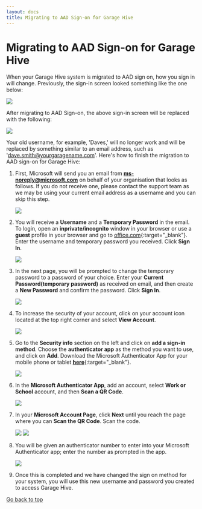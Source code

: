 ```yaml
---
layout: docs
title: Migrating to AAD Sign-on for Garage Hive
---
```


<a name="top"></a>

# Migrating to AAD Sign-on for Garage Hive
When your Garage Hive system is migrated to AAD sign on, how you sign in will change. Previously, the sign-in screen looked something like the one below:

   ![](media/garagehive-aad-sign-on-migrate1.png)

After migrating to AAD Sign-on, the above sign-in screen will be replaced with the following:

   ![](media/garagehive-aad-sign-on-migrate2.png)

Your old username, for example, 'Daves,' will no longer work and will be replaced by something similar to an email address, such as 'dave.smith@yourgaragename.com'. Here's how to finish the migration to AAD sign-on for Garage Hive:

1. First, Microsoft will send you an email from **ms-noreply@microsoft.com** on behalf of your organisation that looks as follows. If you do not receive one, please contact the support team as we may be using your current email address as a username and you can skip this step.

   ![](media/garagehive-aad-sign-on-migrate3.png)

2. You will receive a **Username** and a **Temporary Password** in the email. To login, open an **inprivate/incognito** window in your browser or use a **guest** profile in your browser and go to [office.com](https://www.office.com/?auth=2){:target="_blank"}. Enter the username and temporary password you received. Click **Sign In**.

   ![](media/garagehive-aad-sign-on-migrate4.png)

3. In the next page, you will be prompted to change the temporary password to a password of your choice. Enter your **Current Password(temporary password)** as received on email, and then create a **New Password** and confirm the password. Click **Sign In**.

   ![](media/garagehive-aad-sign-on-migrate8.png)

4. To increase the security of your account, click on your account icon located at the top right corner and select **View Account**.

   ![](media/garagehive-aad-sign-on-migrate9.png)

5. Go to the **Security info** section on the left and click on **add a sign-in method**. Choose the **authenticator app** as the method you want to use, and click on **Add**. Download the Microsoft Authenticator App for your mobile phone or tablet [**here**](https://www.microsoft.com/en-us/security/mobile-authenticator-app){:target="_blank"}.

   ![](media/garagehive-aad-sign-on-migrate5.png)

6. In the **Microsoft Authenticator App**, add an account, select **Work or School** account, and then **Scan a QR Code**.

   ![](media/garagehive-aad-sign-on-migrate6.png)

7. In your **Microsoft Account Page**, click **Next** until you reach the page where you can **Scan the QR Code**. Scan the code.

   ![](media/garagehive-aad-sign-on-migrate10.png)
   ![](media/garagehive-aad-sign-on-migrate11.png)

8. You will be given an authenticator number to enter into your Microsoft Authenticator app; enter the number as prompted in the app.

   ![](media/garagehive-aad-sign-on-migrate7.png)

9.  Once this is completed and we have changed the sign on method for your system, you will use this new username and password you created to access Garage Hive.


[Go back to top](#top)
